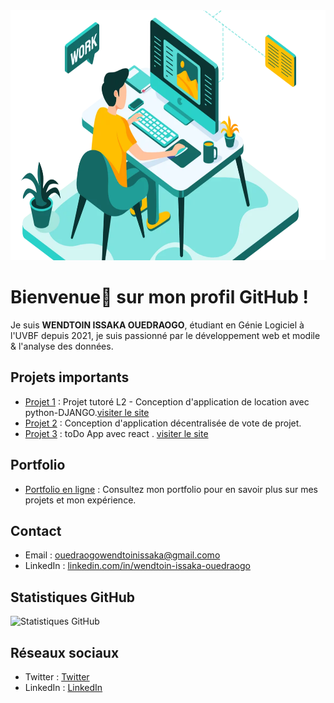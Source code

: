<!-- ![Statistiques GitHub](developer-working-Converti-1170x700.webp) -->
<img src="developer-working-Converti-1170x700.webp" alt="Statistiques GitHub" height="400" >



# Bienvenue👋 sur mon profil GitHub !

Je suis **WENDTOIN ISSAKA OUEDRAOGO**, étudiant en Génie Logiciel à l'UVBF depuis 2021, je suis passionné par le développement web et modile & l'analyse des données.

## Projets importants

- [Projet 1](https://github.com/wendtoinissaka/projet_tutore_django_L2.git)  : Projet tutoré L2 - Conception d'application de location avec python-DJANGO.[visiter le site](https://lacapacitee.onrender.com)
- [Projet 2](https://github.com/wendtoinissaka/Decentralized-Project-Voting.git) : Conception d'application décentralisée de vote de projet.
- [Projet 3](https://github.com/wendtoinissaka/projet_tutore_django_L2.git)  : toDo App avec react . [visiter le site](https://wendtoinissaka.github.io/todo-app-in-react/)

## Portfolio

- [Portfolio en ligne](https://github.com/wendtoinissaka/wendtoinissaka/blob/main/README.md) : Consultez mon portfolio pour en savoir plus sur mes projets et mon expérience.

## Contact

- Email : [ouedraogowendtoinissaka@gmail.como](mailto:ouedraogowendtoinissaka@gmail.com)
- LinkedIn : [linkedin.com/in/wendtoin-issaka-ouedraogo](https://www.linkedin.com/in/wendtoin-issaka-ouedraogo-ab92782a2)

## Statistiques GitHub

![Statistiques GitHub](lien_vers_vos_statistiques_github)



## Réseaux sociaux

- Twitter : [Twitter](lien_vers_votre_profil_twitter)
- LinkedIn : [LinkedIn](https://www.linkedin.com/in/wendtoin-issaka-ouedraogo-ab92782a2)


<!--
**wendtoinissaka/wendtoinissaka** is a ✨ _special_ ✨ repository because its `README.md` (this file) appears on your GitHub profile.

Here are some ideas to get you started:

- 🔭 I’m currently working on ...
- 🌱 I’m currently learning ...
- 👯 I’m looking to collaborate on ...
- 🤔 I’m looking for help with ...
- 💬 Ask me about ...
- 📫 How to reach me: ...
- 😄 Pronouns: ...
- ⚡ Fun fact: ...
-->
